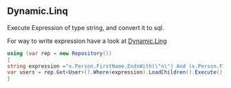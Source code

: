 ## Dynamic.Linq 
Execute Expression of type string, and convert it to sql. 

For way to write expression have a look at [Dynamic.Ling](https://github.com/kahanu/System.Linq.Dynamic/wiki)
```csharp
using (var rep = new Repository())
{
string expression ="x.Person.FirstName.EndsWith(\"n\") And (x.Person.FirstName.Contains(\"a\") OR x.Person.FirstName.StartsWith(\"a\"))";
var users = rep.Get<User>().Where(expression).LoadChildren().Execute();
}
```

